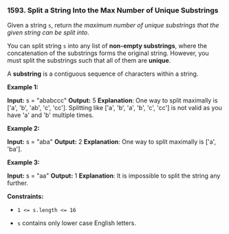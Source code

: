 ### 1593\. Split a String Into the Max Number of Unique Substrings

Given a string `s`, return _the maximum number of unique substrings that the given string can be split into_.

You can split string `s` into any list of **non-empty substrings**, where the concatenation of the substrings forms the original string. However, you must split the substrings such that all of them are **unique**.

A **substring** is a contiguous sequence of characters within a string.

**Example 1:**

**Input:** s = "ababccc"
**Output:** 5
**Explanation**: One way to split maximally is \['a', 'b', 'ab', 'c', 'cc'\]. Splitting like \['a', 'b', 'a', 'b', 'c', 'cc'\] is not valid as you have 'a' and 'b' multiple times.

**Example 2:**

**Input:** s = "aba"
**Output:** 2
**Explanation**: One way to split maximally is \['a', 'ba'\].

**Example 3:**

**Input:** s = "aa"
**Output:** 1
**Explanation**: It is impossible to split the string any further.

**Constraints:**

*   `1 <= s.length <= 16`
    
*   `s` contains only lower case English letters.
